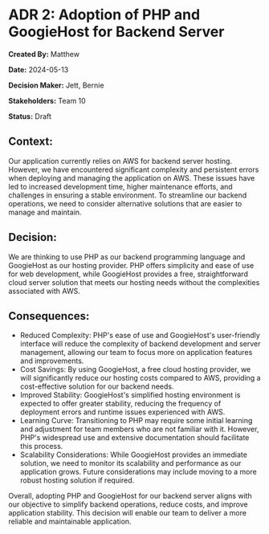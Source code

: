 # ADR 2: Adoption of PHP and GoogieHost for Backend Server

**Created By:** Matthew

**Date:** 2024-05-13

**Decision Maker:** Jett, Bernie

**Stakeholders:** Team 10

**Status:** Draft

## Context:
Our application currently relies on AWS for backend server hosting. However, we have encountered significant complexity and persistent errors when deploying and managing the application on AWS. These issues have led to increased development time, higher maintenance efforts, and challenges in ensuring a stable environment. To streamline our backend operations, we need to consider alternative solutions that are easier to manage and maintain.

## Decision:
We are thinking to use PHP as our backend programming language and GoogieHost as our hosting provider. PHP offers simplicity and ease of use for web development, while GoogieHost provides a free, straightforward cloud server solution that meets our hosting needs without the complexities associated with AWS.

## Consequences:
- Reduced Complexity: PHP's ease of use and GoogieHost's user-friendly interface will reduce the complexity of backend development and server management, allowing our team to focus more on application features and improvements.
- Cost Savings: By using GoogieHost, a free cloud hosting provider, we will significantly reduce our hosting costs compared to AWS, providing a cost-effective solution for our backend needs.
- Improved Stability: GoogieHost's simplified hosting environment is expected to offer greater stability, reducing the frequency of deployment errors and runtime issues experienced with AWS.
- Learning Curve: Transitioning to PHP may require some initial learning and adjustment for team members who are not familiar with it. However, PHP's widespread use and extensive documentation should facilitate this process.
- Scalability Considerations: While GoogieHost provides an immediate solution, we need to monitor its scalability and performance as our application grows. Future considerations may include moving to a more robust hosting solution if required.

Overall, adopting PHP and GoogieHost for our backend server aligns with our objective to simplify backend operations, reduce costs, and improve application stability. This decision will enable our team to deliver a more reliable and maintainable application.